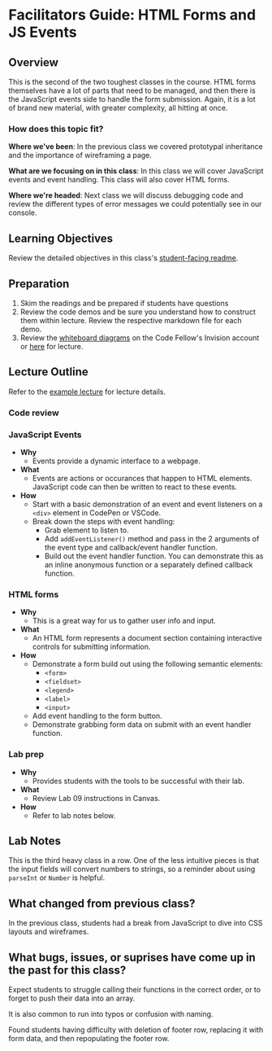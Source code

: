 # Facilitators Guide: HTML Forms and JS Events

## Overview

This is the second of the two toughest classes in the course. HTML forms themselves have a lot of parts that need to be managed, and then there is the JavaScript events side to handle the form submission. Again, it is a lot of brand new material, with greater complexity, all hitting at once.

### How does this topic fit?

**Where we've been**:
In the previous class we covered prototypal inheritance and the importance of wireframing a page.

**What are we focusing on in this class**:
In this class we will cover JavaScript events and event handling. This class will also cover HTML forms.

**Where we're headed**:
Next class we will discuss debugging code and review the different types of error messages we could potentially see in our console.

## Learning Objectives

Review the detailed objectives in this class's [student-facing readme](../README.md).

## Preparation

1. Skim the readings and be prepared if students have questions
1. Review the code demos and be sure you understand how to construct them within lecture. Review the respective markdown file for each demo.
1. Review the [whiteboard diagrams](https://code-fellows.invisionapp.com/freehand/201-Whiteboards-8r4qFnMn2) on the Code Fellow's Invision account or [here](whiteboards/class09WB.png) for lecture.

## Lecture Outline
<!-- NOTE TO INSTRUCTOR: If you make any changes to the lecture, make matching changes into LECTURE.md -->

Refer to the [example lecture](LECTURE.md) for lecture details.

### Code review

### JavaScript Events

- **Why**
  - Events provide a dynamic interface to a webpage.
- **What**
  - Events are actions or occurances that happen to HTML elements. JavaScript code can then be written to react to these events.
- **How**
  - Start with a basic demonstration of an event and event listeners on a `<div>` element in CodePen or VSCode.
  - Break down the steps with event handling:
    - Grab element to listen to.
    - Add `addEventListener()` method and pass in the 2 arguments of the event type and callback/event handler function.
    - Build out the event handler function. You can demonstrate this as an inline anonymous function or a separately defined callback function.

### HTML forms

- **Why**
  - This is a great way for us to gather user info and input.
- **What**
  - An HTML form represents a document section containing interactive controls for submitting information.
- **How**
  - Demonstrate a form build out using the following semantic elements:
    - `<form>`
    - `<fieldset>`
    - `<legend>`
    - `<label>`
    - `<input>`
  - Add event handling to the form button.
  - Demonstrate grabbing form data on submit with an event handler function.

### Lab prep

- **Why**
  - Provides students with the tools to be successful with their lab.
- **What**
  - Review Lab 09 instructions in Canvas.
- **How**
  - Refer to lab notes below.

## Lab Notes

This is the third heavy class in a row. One of the less intuitive pieces is that the input fields will convert numbers to strings, so a reminder about using `parseInt` or `Number` is helpful.

## What changed from previous class?

In the previous class, students had a break from JavaScript to dive into CSS layouts and wireframes.

## What bugs, issues, or suprises have come up in the past for this class?

Expect students to struggle calling their functions in the correct order, or to forget to push their data into an array.

It is also common to run into typos or confusion with naming.

Found students having difficulty with deletion of footer row, replacing it with form data, and then repopulating the footer row.
